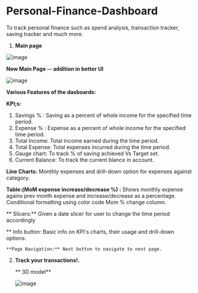 # Personal-Finance-Dashboard

To track personal finance such as spend analysis, transaction tracker, saving tracker and much more.

1) **Main page**

![image](https://user-images.githubusercontent.com/87086962/128936748-4436444d-0cb6-4823-97a5-505642fb0419.png)


**New Main Page -- addition in better UI**

![image](https://user-images.githubusercontent.com/87086962/129084318-baf32d8d-3b31-4b74-894d-b54875a520d2.png)


**Various Features of the dasboards:**

**KPI;s:**

1. Savings % : Saving as a percent of whole income for the specified time period.
2. Expense % : Expense as a percent of whole income for the specified time period.
3. Total Income: Total Income earned during the time period.
4. Total Expense: Total expenses incurred during the time period.
5. Gauge chart: To track % of saving achieved Vs Target set.
6. Current Balance: To track the current blance in account.

**Line Charts:** Monthly expenses and drill-down option for expenses against category.

**Table:(MoM expense increase/decrease %) :** Shows monthly expense agains prev month expense and increase/decrease as a percentage.
    Conditional formatting using color code Mom % change column.
    
   ** Slicers:**  Given a date slicer for user to change the time period accordingly
    
   ** Info button: Basic info on KPI's charts, their usage and drill-down options.
    
    **Page Navigation:** Next button to navigate to next page.

2) **Track your transactions!.**

   ** 3D model**

   ![image](https://user-images.githubusercontent.com/87086962/128936867-24aec097-0fa7-4f10-a4a4-7321bd9e2b32.png)


